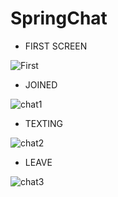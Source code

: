 # SpringChat


- FIRST SCREEN

![First](https://user-images.githubusercontent.com/63505261/111321003-96da0480-8678-11eb-8985-f635dc686a11.png)


- JOINED

![chat1](https://user-images.githubusercontent.com/63505261/111321179-bf61fe80-8678-11eb-953c-08df0ef46c54.png)


- TEXTING

![chat2](https://user-images.githubusercontent.com/63505261/111321191-c1c45880-8678-11eb-8821-2fef65f29ea3.png)


- LEAVE

![chat3](https://user-images.githubusercontent.com/63505261/111321201-c38e1c00-8678-11eb-8e51-cd27332d2bc1.png)

